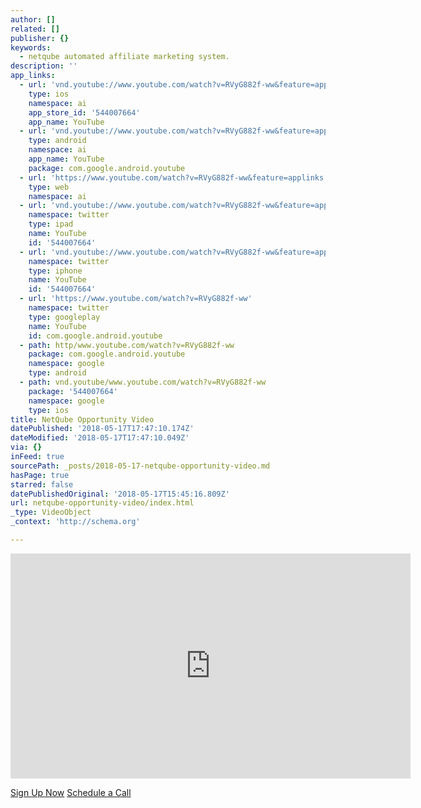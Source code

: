 ```yaml
---
author: []
related: []
publisher: {}
keywords:
  - netqube automated affiliate marketing system.
description: ''
app_links:
  - url: 'vnd.youtube://www.youtube.com/watch?v=RVyG882f-ww&feature=applinks'
    type: ios
    namespace: ai
    app_store_id: '544007664'
    app_name: YouTube
  - url: 'vnd.youtube://www.youtube.com/watch?v=RVyG882f-ww&feature=applinks'
    type: android
    namespace: ai
    app_name: YouTube
    package: com.google.android.youtube
  - url: 'https://www.youtube.com/watch?v=RVyG882f-ww&feature=applinks'
    type: web
    namespace: ai
  - url: 'vnd.youtube://www.youtube.com/watch?v=RVyG882f-ww&feature=applinks'
    namespace: twitter
    type: ipad
    name: YouTube
    id: '544007664'
  - url: 'vnd.youtube://www.youtube.com/watch?v=RVyG882f-ww&feature=applinks'
    namespace: twitter
    type: iphone
    name: YouTube
    id: '544007664'
  - url: 'https://www.youtube.com/watch?v=RVyG882f-ww'
    namespace: twitter
    type: googleplay
    name: YouTube
    id: com.google.android.youtube
  - path: http/www.youtube.com/watch?v=RVyG882f-ww
    package: com.google.android.youtube
    namespace: google
    type: android
  - path: vnd.youtube/www.youtube.com/watch?v=RVyG882f-ww
    package: '544007664'
    namespace: google
    type: ios
title: NetQube Opportunity Video
datePublished: '2018-05-17T17:47:10.174Z'
dateModified: '2018-05-17T17:47:10.049Z'
via: {}
inFeed: true
sourcePath: _posts/2018-05-17-netqube-opportunity-video.md
hasPage: true
starred: false
datePublishedOriginal: '2018-05-17T15:45:16.809Z'
url: netqube-opportunity-video/index.html
_type: VideoObject
_context: 'http://schema.org'

---
```

<iframe src="https://cdn.embedly.com/widgets/media.html?src=https%3A%2F%2Fwww.youtube.com%2Fembed%2FRVyG882f-ww%3Ffeature%3Doembed&amp;url=http%3A%2F%2Fwww.youtube.com%2Fwatch%3Fv%3DRVyG882f-ww&amp;image=https%3A%2F%2Fi.ytimg.com%2Fvi%2FRVyG882f-ww%2Fhqdefault.jpg&amp;key=a715cf41cc93453ca338d350cd26f87b&amp;type=text%2Fhtml&amp;schema=youtube" width="640" height="360" scrolling="no" frameborder="0" allowfullscreen="" style=""></iframe>

[Sign Up Now][0]
[Schedule a Call][1]

[0]: http://nqsocial.com/surewaymarketing
[1]: https://calendly.com/barryscheurweghs